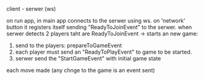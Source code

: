 client - serwer (ws)

on run app, in main app connects to the serwer using ws.
on 'network' button it registers itself sending "ReadyToJoinEvent" to the serwer.
when serwer detects 2 players taht are ReadyToJoinEvent -> starts an new game: 
1. send to the players: prepareToGameEvent
2. each player must send an "ReadyToPlayEvent" to game to be started.
3. serwer send the "StartGameEvent" with initial game state

each move made (any chnge to the game is an event sent)